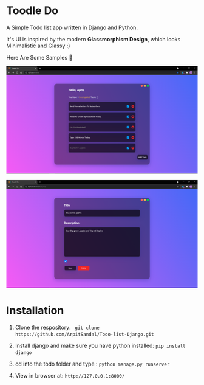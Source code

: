 # Toodle Do

A Simple Todo list app written in Django and Python.

It's UI is inspired by the modern **Glassmorphism Design**,
which looks Minimalistic and Glassy :)

Here Are Some Samples :rocket:


![Sample1](Sample_img/img1.png)


![Sample2](Sample_img/img.png)


# Installation

1. Clone the respository: ``` git clone https://github.com/ArpitSandal/Todo-list-Django.git```

2. Install django and make sure you have python installed: ``` pip install django ```

3. cd into the todo folder and type : ``` python manage.py runserver ```

4. View in browser at: ``` http://127.0.0.1:8000/ ```

